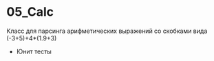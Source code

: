 # 05_Calc
Класс для парсинга арифметических выражений со скобками вида (-3+5)+4*(1.9+3)
+ Юнит тесты
